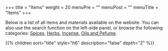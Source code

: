 +++
title = "Items"
weight = 20
menuPre = ""
menuPost = ""
menuTitle = "Items"
+++

Below is a list of all items and materials available on the website. You can also use the search function on the left-side panel, or browse the following categories: [<i class='fas fa-fw fa-pepper-hot'></i> Spices](../categories/spice), [<i class='fas fa-fw fa-leaf'></i> Herbs](../categories/herb), [<i class='fas fa-fw fa-fire-alt'></i> Incense](../categories/incense), [<i class='fas fa-fw fa-vial'></i> Oils and Pefume](../categories/perfume).

{{% children sort="title" style="h6" description="false" depth="2" %}}